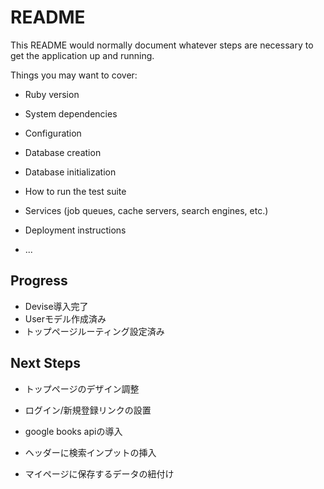 # README

This README would normally document whatever steps are necessary to get the
application up and running.

Things you may want to cover:

* Ruby version

* System dependencies

* Configuration

* Database creation

* Database initialization

* How to run the test suite

* Services (job queues, cache servers, search engines, etc.)

* Deployment instructions

* ...

## Progress
- Devise導入完了
- Userモデル作成済み
- トップページルーティング設定済み

## Next Steps
- トップページのデザイン調整
- ログイン/新規登録リンクの設置

- google books apiの導入
- ヘッダーに検索インプットの挿入
- マイページに保存するデータの紐付け
